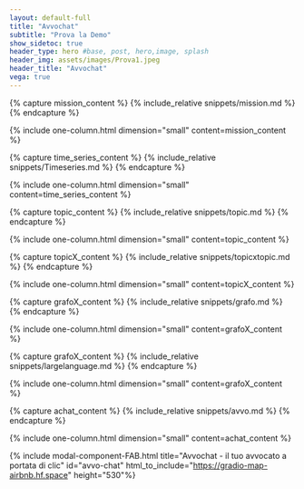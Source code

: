 ```yaml
---
layout: default-full
title: "Avvochat"
subtitle: "Prova la Demo"
show_sidetoc: true
header_type: hero #base, post, hero,image, splash
header_img: assets/images/Prova1.jpeg
header_title: "Avvochat"
vega: true
---
```



[//]: # (variables section)




[//]: # (Mission section)
{% capture mission_content %}
    {% include_relative snippets/mission.md %}
{% endcapture %}

{% include one-column.html dimension="small" content=mission_content %}


[//]: # (Time_series section)
{% capture time_series_content %}
    {% include_relative snippets/Timeseries.md %}
{% endcapture %}

{% include one-column.html dimension="small" content=time_series_content %}

[//]: # (Topic section)
{% capture topic_content %}
    {% include_relative snippets/topic.md %}
{% endcapture %}

{% include one-column.html dimension="small" content=topic_content %}


[//]: # (Topic_per_topic section)
{% capture topicX_content %}
    {% include_relative snippets/topicxtopic.md %}
{% endcapture %}

{% include one-column.html dimension="small" content=topicX_content %}



[//]: # (Grafo section)
{% capture grafoX_content %}
    {% include_relative snippets/grafo.md %}
{% endcapture %}

{% include one-column.html dimension="small" content=grafoX_content %}


[//]: # (LLM section)
{% capture grafoX_content %}
    {% include_relative snippets/largelanguage.md %}
{% endcapture %}

{% include one-column.html dimension="small" content=grafoX_content %}


[//]: # (Avvochat_section)
{% capture achat_content %}
    {% include_relative snippets/avvo.md %}
{% endcapture %}

{% include one-column.html dimension="small" content=achat_content %}


{% include modal-component-FAB.html title="Avvochat - il tuo avvocato a portata di clic" id="avvo-chat" html_to_include="https://gradio-map-airbnb.hf.space" height="530"%}